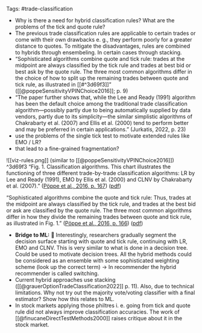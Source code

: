 Tags: #trade-classification 


- Why is there a need for hybrid classification rules? What are the problems of the tick and quote rule?
- The previous trade classification rules are applicable to certain trades or come with their own drawbacks e. g., they perform poorly for a greater distance to quotes. To mitigate the disadvantages, rules are combined to hybrids through ensembeling. In certain cases through stacking.
- “Sophisticated algorithms combine quote and tick rule: trades at the midpoint are always classified by the tick rule and trades at best bid or best ask by the quote rule. The three most common algorithms differ in the choice of how to split up the remaining trades between quote and tick rule, as illustrated in [[#^3d69f3]]” ([[@poppeSensitivityVPINChoice2016]]; p. 9)
- “The paper further shows that, while the Lee and Ready (1991) algorithm has been the default choice among the traditional trade classification algorithm—possibly partly due to being automatically supplied by data vendors, partly due to its simplicity—the similar simplistic algorithms of Chakrabarty et al. (2007) and Ellis et al. (2000) tend to perform better and may be preferred in certain applications.” (Jurkatis, 2022, p. 23)
- use the problems of the single tick test to motivate extended rules like EMO / LR?
- that lead to a fine-grained  fragmentation?

![[viz-rules.png]]
(similar to [[@poppeSensitivityVPINChoice2016]])  ^3d69f3
“Fig. 1. Classification algorithms. This chart illustrates the functioning of three different trade-by-trade classification algorithms: LR by Lee and Ready (1991), EMO by Ellis et al. (2000) and CLNV by Chakrabarty et al. (2007).” ([Pöppe et al., 2016, p. 167](zotero://select/library/items/5A83SDDB)) ([pdf](zotero://open-pdf/library/items/4XIK47X6?page=3&annotation=8XUJ32R2))

“Sophisticated algorithms combine the quote and tick rule: Thus, trades at the midpoint are always classified by the tick rule, and trades at the best bid or ask are classified by the quote rule. The three most common algorithms differ in how they divide the remaining trades between quote and tick rule, as illustrated in Fig. 1.” ([Pöppe et al., 2016, p. 166](zotero://select/library/items/5A83SDDB)) ([pdf](zotero://open-pdf/library/items/4XIK47X6?page=2&annotation=4A3YAHN2))


- **Bridge to ML:** 🌉 Interestingly, researchers gradually segment the decision surface starting with quote and tick rule, continuing with LR, EMO and CLNV. This is very similar to what is done in a decision tree. Could be used to motivate decision trees. All the hybrid methods could be considered as an ensemble with some sophisticated weighting scheme (look up the correct term) -> In recommender the hybrid recommender is called switching.
- Current hybrid approaches use stacking ([[@grauerOptionTradeClassification2022]] p. 11). Also, due to technical limitations. Why not try out the majority vote/voting classifier with a final estimator? Show how this relates to ML.
- In stock markets applying those philtres i. e. going from tick and quote rule did not always improve classification accuracies. The work of [[@finucaneDirectTestMethods2000]] raises critique about it in the stock market.
